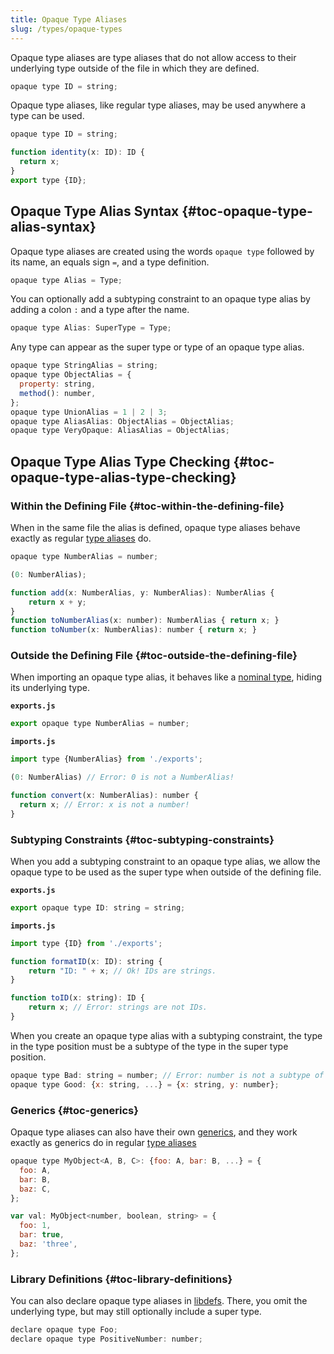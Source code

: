 ```yaml
---
title: Opaque Type Aliases
slug: /types/opaque-types
---
```


Opaque type aliases are type aliases that do not allow access to their
underlying type outside of the file in which they are defined.

```js flow-check
opaque type ID = string;
```

Opaque type aliases, like regular type aliases, may be used anywhere a type can
be used.


```js flow-check
opaque type ID = string;

function identity(x: ID): ID {
  return x;
}
export type {ID};
```

## Opaque Type Alias Syntax {#toc-opaque-type-alias-syntax}

Opaque type aliases are created using the words `opaque type` followed by its
name, an equals sign `=`, and a type definition.

```js
opaque type Alias = Type;
```

You can optionally add a subtyping constraint to an opaque type alias by adding
a colon `:` and a type after the name.

```js
opaque type Alias: SuperType = Type;
```

Any type can appear as the super type or type of an opaque type alias.

```js flow-check
opaque type StringAlias = string;
opaque type ObjectAlias = {
  property: string,
  method(): number,
};
opaque type UnionAlias = 1 | 2 | 3;
opaque type AliasAlias: ObjectAlias = ObjectAlias;
opaque type VeryOpaque: AliasAlias = ObjectAlias;
```

## Opaque Type Alias Type Checking {#toc-opaque-type-alias-type-checking}

### Within the Defining File {#toc-within-the-defining-file}

When in the same file the alias is defined, opaque type aliases behave exactly
as regular [type aliases](../aliases/) do.

```js flow-check
opaque type NumberAlias = number;

(0: NumberAlias);

function add(x: NumberAlias, y: NumberAlias): NumberAlias {
    return x + y;
}
function toNumberAlias(x: number): NumberAlias { return x; }
function toNumber(x: NumberAlias): number { return x; }
```

### Outside the Defining File {#toc-outside-the-defining-file}

When importing an opaque type alias, it behaves like a
[nominal type](../../lang/nominal-structural/#toc-nominal-typing), hiding its
underlying type.

**`exports.js`**

```js
export opaque type NumberAlias = number;
```

**`imports.js`**

```js
import type {NumberAlias} from './exports';

(0: NumberAlias) // Error: 0 is not a NumberAlias!

function convert(x: NumberAlias): number {
  return x; // Error: x is not a number!
}
```

### Subtyping Constraints {#toc-subtyping-constraints}

When you add a subtyping constraint to an opaque type alias, we allow the opaque
type to be used as the super type when outside of the defining file.

**`exports.js`**

```js flow-check
export opaque type ID: string = string;
```

**`imports.js`**

```js
import type {ID} from './exports';

function formatID(x: ID): string {
    return "ID: " + x; // Ok! IDs are strings.
}

function toID(x: string): ID {
    return x; // Error: strings are not IDs.
}
```

When you create an opaque type alias with a subtyping constraint, the type in
the type position must be a subtype of the type in the super type position.

```js flow-check
opaque type Bad: string = number; // Error: number is not a subtype of string
opaque type Good: {x: string, ...} = {x: string, y: number};
```

### Generics {#toc-generics}

Opaque type aliases can also have their own [generics](../generics/),
and they work exactly as generics do in regular [type aliases](../aliases#toc-type-alias-generics)

```js flow-check
opaque type MyObject<A, B, C>: {foo: A, bar: B, ...} = {
  foo: A,
  bar: B,
  baz: C,
};

var val: MyObject<number, boolean, string> = {
  foo: 1,
  bar: true,
  baz: 'three',
};
```

### Library Definitions {#toc-library-definitions}

You can also declare opaque type aliases in
[libdefs](../../libdefs). There, you omit the underlying
type, but may still optionally include a super type.

```js flow-check
declare opaque type Foo;
declare opaque type PositiveNumber: number;
```
